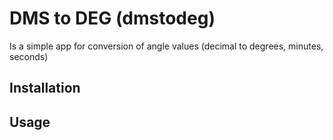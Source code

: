 # DMS to DEG (dmstodeg)

Is a simple app for conversion of angle values (decimal to degrees, minutes,
seconds)

## Installation

## Usage

